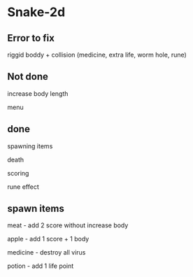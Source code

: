 # Snake-2d

## Error to fix
riggid boddy + collision (medicine, extra life, worm hole, rune)

## Not done
increase body length

menu

## done
spawning items

death

scoring

rune effect

## spawn items
meat - add 2 score without increase body

apple - add 1 score + 1 body

medicine - destroy all virus

potion - add 1 life point